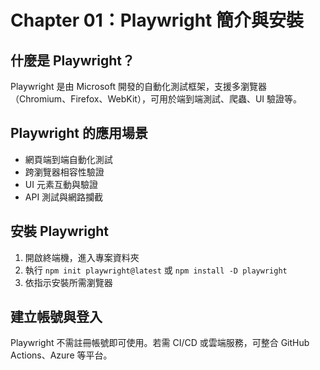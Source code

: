# Chapter 01：Playwright 簡介與安裝

## 什麼是 Playwright？
Playwright 是由 Microsoft 開發的自動化測試框架，支援多瀏覽器（Chromium、Firefox、WebKit），可用於端到端測試、爬蟲、UI 驗證等。

## Playwright 的應用場景
- 網頁端到端自動化測試
- 跨瀏覽器相容性驗證
- UI 元素互動與驗證
- API 測試與網路攔截

## 安裝 Playwright
1. 開啟終端機，進入專案資料夾
2. 執行 `npm init playwright@latest` 或 `npm install -D playwright`
3. 依指示安裝所需瀏覽器

## 建立帳號與登入
Playwright 不需註冊帳號即可使用。若需 CI/CD 或雲端服務，可整合 GitHub Actions、Azure 等平台。

